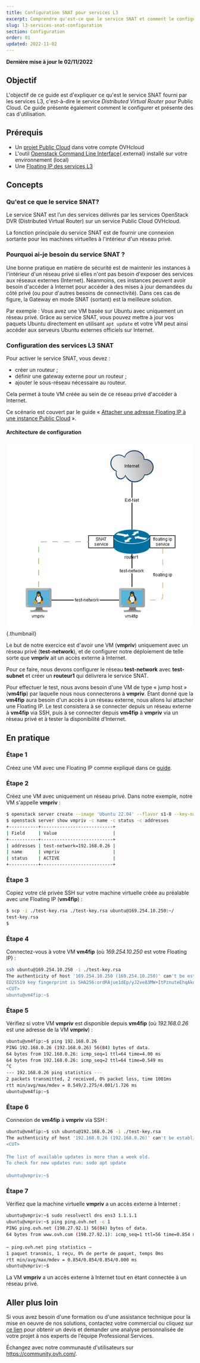 ```yaml
---
title: Configuration SNAT pour services L3
excerpt: Comprendre qu'est-ce que le service SNAT et comment le configurer
slug: l3-services-snat-configuration
section: Configuration
order: 01
updated: 2022-11-02
---
```


**Dernière mise à jour le 02/11/2022**

## Objectif

L'objectif de ce guide est d'expliquer ce qu'est le service SNAT fourni par les services L3, c'est-à-dire le service *Distributed Virtual Router* pour Public Cloud. Ce guide présente également comment le configurer et présente des cas d'utilisation.

## Prérequis

- Un [projet Public Cloud](https://www.ovhcloud.com/fr/public-cloud/) dans votre compte OVHcloud
- L'outil [Openstack Command Line Interface](https://docs.openstack.org/newton/user-guide/common/cli-install-openstack-command-line-clients.html){.external} installé sur votre environnement (local)
- Une [Floating IP des services L3](https://docs.ovh.com/fr/publiccloud/network-services/attaching-pci-floating-ip-to-instance/)

## Concepts

### Qu'est ce que le service SNAT?

Le service SNAT est l’un des services délivrés par les services OpenStack DVR (Distributed Virtual Router) sur un service Public Cloud OVHcloud.

La fonction principale du service SNAT est de fournir une connexion sortante pour les machines virtuelles à l'intérieur d'un réseau privé.

### Pourquoi ai-je besoin du service SNAT ?

Une bonne pratique en matière de sécurité est de maintenir les instances à l'intérieur d'un réseau privé si elles n'ont pas besoin d'exposer des services aux réseaux externes (Internet). Néanmoins, ces instances peuvent avoir besoin d'accéder à Internet pour accéder à des mises à jour demandées du côté privé (ou pour d'autres besoins de connectivité). Dans ces cas de figure, la Gateway en mode SNAT (sortant) est la meilleure solution.

Par exemple : Vous avez une VM basée sur Ubuntu avec uniquement un réseau privé. Grâce au service SNAT, vous pouvez mettre à jour vos paquets Ubuntu directement en utilisant `apt update` et votre VM peut ainsi accéder aux serveurs Ubuntu externes officiels sur Internet.

### Configuration des services L3 SNAT

Pour activer le service SNAT, vous devez :

- créer un routeur ;
- définir une gateway externe pour un routeur ;
- ajouter le sous-réseau nécessaire au routeur.

Cela permet à toute VM créée au sein de ce réseau privé d'accéder à Internet.

Ce scénario est couvert par le guide « [Attacher une adresse Floating IP à une instance Public Cloud](https://docs.ovh.com/fr/publiccloud/network-services/attaching-pci-floating-ip-to-instance/) ».

#### Architecture de configuration

![schema](images/architecture.png){.thumbnail}

Le but de notre exercice est d'avoir une VM (**vmpriv**) uniquement avec un réseau privé (**test-network**), et de configurer notre déploiement de telle sorte que **vmpriv** ait un accès externe à Internet.

Pour ce faire, nous devons configurer le réseau **test-network** avec **test-subnet** et créer un **routeur1** qui délivrera le service SNAT. 

Pour effectuer le test, nous avons besoin d'une VM de type « jump host » (**vm4fip**) par laquelle nous nous connecterons à **vmpriv**. Étant donné que la **vm4fip** aura besoin d'un accès à un réseau externe, nous allons lui attacher une Floating IP. Le test consistera à se connecter depuis un réseau externe à **vm4fip** via SSH, puis à se connecter depuis **vm4fip** à **vmpriv** via un réseau privé et à tester la disponibilité d'Internet.

## En pratique

### Étape 1

Créez une VM avec une Floating IP comme expliqué dans ce [guide](https://docs.ovh.com/fr/publiccloud/network-services/attaching-pci-floating-ip-to-instance/).

### Étape 2

Créez une VM avec uniquement un réseau privé. Dans notre exemple, notre VM s'appelle **vmpriv** :

```bash
$ openstack server create --image 'Ubuntu 22.04' --flavor s1-8 --key-name test-key --net test-network vmpriv
$ openstack server show vmpriv -c name -c status -c addresses
+-----------+---------------------------+
| Field     | Value                     |
+-----------+---------------------------+
| addresses | test-network=192.168.0.26 |
| name      | vmpriv                    |
| status    | ACTIVE                    |
+-----------+---------------------------+
```

### Étape 3

Copiez votre clé privée SSH sur votre machine virtuelle créée au préalable avec une Floating IP (**vm4fip**) :

```bash
$ scp -i ./test-key.rsa ./test-key.rsa ubuntu@169.254.10.250:~/
test-key.rsa
$
```

### Étape 4

Connectez-vous à votre VM **vm4fip** (où *169.254.10.250* est votre Floating IP) :

```bash
ssh ubuntu@169.254.10.250 -i ./test-key.rsa
The authenticity of host '169.254.10.250 (169.254.10.250)' can't be established.
ED25519 key fingerprint is SHA256:ordRAjue1dEp/yJ2ve83MW+ItPznuteEhqAkoG3vEi8.
<CUT>
ubuntu@vm4fip:~$
```

### Étape 5

Vérifiez si votre VM **vmpriv** est disponible depuis **vm4fip** (où *192.168.0.26* est une adresse de la VM **vmpriv**) :

```bash
ubuntu@vm4fip:~$ ping 192.168.0.26
PING 192.168.0.26 (192.168.0.26) 56(84) bytes of data.
64 bytes from 192.168.0.26: icmp_seq=1 ttl=64 time=4.00 ms
64 bytes from 192.168.0.26: icmp_seq=2 ttl=64 time=0.549 ms
^C
--- 192.168.0.26 ping statistics ---
2 packets transmitted, 2 received, 0% packet loss, time 1001ms
rtt min/avg/max/mdev = 0.549/2.275/4.001/1.726 ms
ubuntu@vm4fip:~$
```

### Étape 6 

Connexion de **vm4fip** à **vmpriv** via SSH :

```bash
ubuntu@vm4fip:~$ ssh ubuntu@192.168.0.26 -i ./test-key.rsa
The authenticity of host '192.168.0.26 (192.168.0.26)' can't be established.
<CUT>

The list of available updates is more than a week old.
To check for new updates run: sudo apt update

ubuntu@vmpriv:~$
```

### Étape 7

Vérifiez que la machine virtuelle **vmpriv** a un accès externe à Internet :

```bash
ubuntu@vmpriv:~$ sudo resolvectl dns ens3 1.1.1.1
ubuntu@vmpriv:~$ ping ping.ovh.net -c 1
PING ping.ovh.net (198.27.92.1) 56(84) bytes of data.
64 bytes from www.ovh.com (198.27.92.1): icmp_seq=1 ttl=56 time=0.854 ms

— ping.ovh.net ping statistics —
1 paquet transmis, 1 reçu, 0% de perte de paquet, temps 0ms
rtt min/avg/max/mdev = 0.854/0.854/0.854/0.000 ms
ubuntu@vmpriv:~$
```

La VM **vmpriv** a un accès externe à Internet tout en étant connectée à un réseau privé.

## Aller plus loin

Si vous avez besoin d'une formation ou d'une assistance technique pour la mise en oeuvre de nos solutions, contactez votre commercial ou cliquez sur [ce lien](https://www.ovhcloud.com/fr/professional-services/) pour obtenir un devis et demander une analyse personnalisée de votre projet à nos experts de l’équipe Professional Services.

Échangez avec notre communauté d'utilisateurs sur <https://community.ovh.com/>.
